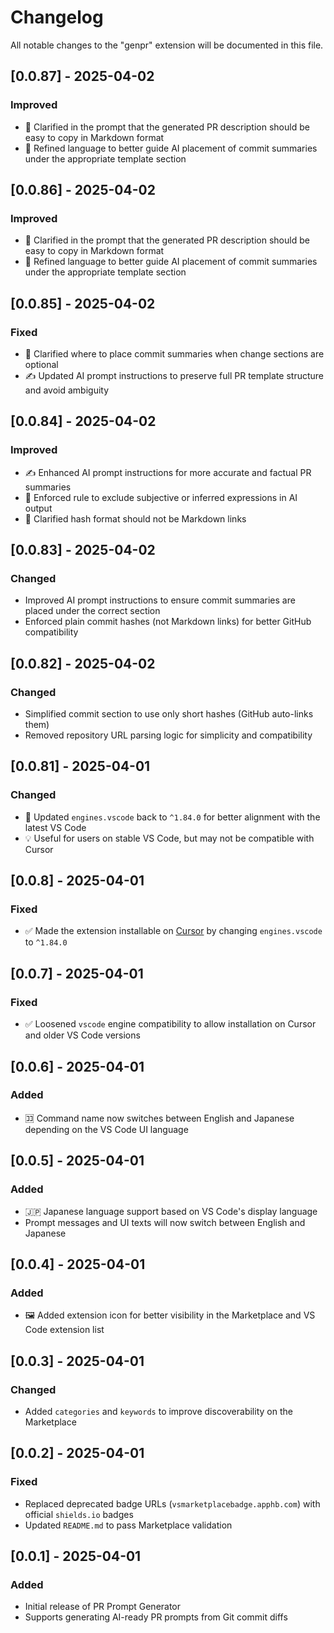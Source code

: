 # Changelog

All notable changes to the "genpr" extension will be documented in this file.

## [0.0.87] - 2025-04-02

### Improved

- 📝 Clarified in the prompt that the generated PR description should be easy to copy in Markdown format
- 🧠 Refined language to better guide AI placement of commit summaries under the appropriate template section

## [0.0.86] - 2025-04-02

### Improved

- 📝 Clarified in the prompt that the generated PR description should be easy to copy in Markdown format
- 🧠 Refined language to better guide AI placement of commit summaries under the appropriate template section

## [0.0.85] - 2025-04-02

### Fixed

- 🧠 Clarified where to place commit summaries when change sections are optional
- ✍️ Updated AI prompt instructions to preserve full PR template structure and avoid ambiguity

## [0.0.84] - 2025-04-02

### Improved

- ✍️ Enhanced AI prompt instructions for more accurate and factual PR summaries
- 📌 Enforced rule to exclude subjective or inferred expressions in AI output
- 🔗 Clarified hash format should not be Markdown links

## [0.0.83] - 2025-04-02

### Changed

- Improved AI prompt instructions to ensure commit summaries are placed under the correct section
- Enforced plain commit hashes (not Markdown links) for better GitHub compatibility


## [0.0.82] - 2025-04-02

### Changed

- Simplified commit section to use only short hashes (GitHub auto-links them)
- Removed repository URL parsing logic for simplicity and compatibility

## [0.0.81] - 2025-04-01

### Changed

- 🔄 Updated `engines.vscode` back to `^1.84.0` for better alignment with the latest VS Code
- 💡 Useful for users on stable VS Code, but may not be compatible with Cursor

## [0.0.8] - 2025-04-01

### Fixed

- ✅ Made the extension installable on [Cursor](https://www.cursor.com) by changing `engines.vscode` to `^1.84.0`

## [0.0.7] - 2025-04-01

### Fixed

- ✅ Loosened `vscode` engine compatibility to allow installation on Cursor and older VS Code versions

## [0.0.6] - 2025-04-01

### Added

- 🈁 Command name now switches between English and Japanese depending on the VS Code UI language

## [0.0.5] - 2025-04-01

### Added

- 🇯🇵 Japanese language support based on VS Code's display language
- Prompt messages and UI texts will now switch between English and Japanese

## [0.0.4] - 2025-04-01

### Added

- 🖼️ Added extension icon for better visibility in the Marketplace and VS Code extension list

## [0.0.3] - 2025-04-01

### Changed

- Added `categories` and `keywords` to improve discoverability on the Marketplace

## [0.0.2] - 2025-04-01

### Fixed

- Replaced deprecated badge URLs (`vsmarketplacebadge.apphb.com`) with official `shields.io` badges
- Updated `README.md` to pass Marketplace validation

## [0.0.1] - 2025-04-01

### Added

- Initial release of PR Prompt Generator
- Supports generating AI-ready PR prompts from Git commit diffs
